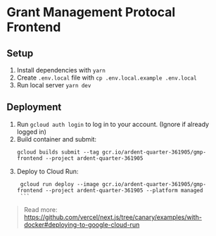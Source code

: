 # Grant Management Protocal Frontend

## Setup

1. Install dependencies with `yarn`
2. Create `.env.local` file with `cp .env.local.example .env.local`
3. Run local server `yarn dev`

## Deployment

1. Run `gcloud auth login` to log in to your account. (Ignore if already logged in)
2. Build container and submit:
   ```
   gcloud builds submit --tag gcr.io/ardent-quarter-361905/gmp-frontend --project ardent-quarter-361905
   ```
3. Deploy to Cloud Run:
   ````
    gcloud run deploy --image gcr.io/ardent-quarter-361905/gmp-frontend --project ardent-quarter-361905 --platform managed
    ```
   ````

> Read more: https://github.com/vercel/next.js/tree/canary/examples/with-docker#deploying-to-google-cloud-run
